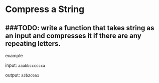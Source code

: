 # Compress a String

###TODO: write a function that takes string as an input and compresses it if there are any repeating letters.
------

example

input: ```aaabbcccccca```

output: ```a3b2c6a1```
